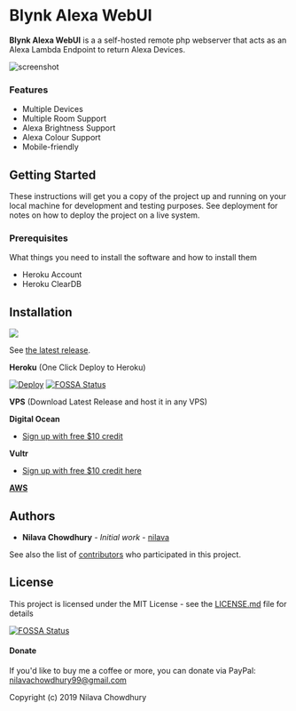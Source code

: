 # Blynk Alexa WebUI

**Blynk Alexa WebUI** is a a self-hosted remote php webserver that acts as an Alexa Lambda Endpoint to return Alexa Devices.

<img src="https://github.com/nilava/alexa_smart_home_device_discovery/raw/master/res/ss.png" alt="screenshot"/>


### Features

* Multiple Devices
* Multiple Room Support
* Alexa Brightness Support
* Alexa Colour Support
* Mobile-friendly

## Getting Started

These instructions will get you a copy of the project up and running on your local machine for development and testing purposes. See deployment for notes on how to deploy the project on a live system.

### Prerequisites

What things you need to install the software and how to install them

* Heroku Account 
* Heroku ClearDB


## Installation

<a href="https://github.com/nilava/alexa_smart_home_device_discovery/releases/latest" alt="Downloads">
        <img src="https://img.shields.io/github/downloads/nilava/alexa_smart_home_device_discovery/total.svg" /></a>

See [the latest release](https://github.com/nilava/alexa_smart_home_device_discovery/releases/latest).


**Heroku** (One Click Deploy to Heroku)

[![Deploy](https://www.herokucdn.com/deploy/button.svg)](https://heroku.com/deploy)
[![FOSSA Status](https://app.fossa.io/api/projects/git%2Bgithub.com%2Fnilava%2Fsmart_home_device_discovery.svg?type=shield)](https://app.fossa.io/projects/git%2Bgithub.com%2Fnilava%2Fsmart_home_device_discovery?ref=badge_shield)



**VPS** (Download Latest Release and host it in any VPS)

**Digital Ocean**

* [Sign up with free $10 credit](https://m.do.co/c/a11d68dabea7)
  

**Vultr**

* [Sign up with free $10 credit here](https://www.vultr.com/?ref=7410642)


[**AWS**](https://aws.amazon.com)


## Authors

* **Nilava Chowdhury** - *Initial work* - [nilava](https://github.com/nilava)

See also the list of [contributors](https://github.com/nilava/alexa_smart_home_device_discovery/contributors) who participated in this project.

## License

This project is licensed under the MIT License - see the [LICENSE.md](LICENSE.md) file for details



[![FOSSA Status](https://app.fossa.io/api/projects/git%2Bgithub.com%2Fnilava%2Fsmart_home_device_discovery.svg?type=large)](https://app.fossa.io/projects/git%2Bgithub.com%2Fnilava%2Fsmart_home_device_discovery?ref=badge_large)

#### Donate

If you'd like to buy me a coffee or more, you can donate via PayPal: nilavachowdhury99@gmail.com


Copyright (c) 2019 Nilava Chowdhury